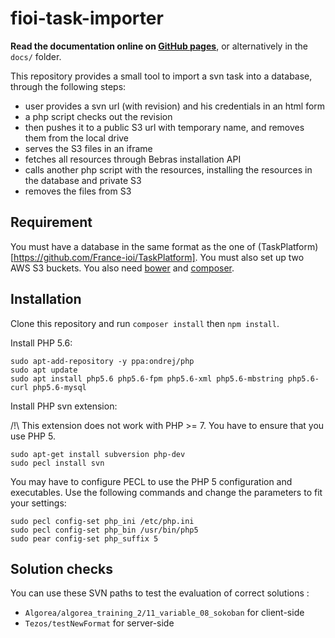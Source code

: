 # fioi-task-importer

**Read the documentation online on [GitHub pages](http://france-ioi.github.io/fioi-task-importer)**, or alternatively in the `docs/` folder.

This repository provides a small tool to import a svn task into a database, through the following steps:

- user provides a svn url (with revision) and his credentials in an html form
- a php script checks out the revision
- then pushes it to a public S3 url with temporary name, and removes them from the local drive
- serves the S3 files in an iframe
- fetches all resources through Bebras installation API
- calls another php script with the resources, installing the resources in the database and private S3
- removes the files from S3

## Requirement

You must have a database in the same format as the one of (TaskPlatform)[https://github.com/France-ioi/TaskPlatform]. You must also set up two AWS S3 buckets. You also need [bower](http://bower.io/) and [composer](https://getcomposer.org/).

## Installation

Clone this repository and run `composer install` then `npm install`.


Install PHP 5.6:

```
sudo apt-add-repository -y ppa:ondrej/php
sudo apt update
sudo apt install php5.6 php5.6-fpm php5.6-xml php5.6-mbstring php5.6-curl php5.6-mysql

```

Install PHP svn extension:

/!\ This extension does not work with PHP >= 7. You have
to ensure that you use PHP 5.

```
sudo apt-get install subversion php-dev
sudo pecl install svn
```

You may have to configure PECL to use the PHP 5 configuration and executables.
Use the following commands and change the parameters to fit your settings:

```
sudo pecl config-set php_ini /etc/php.ini
sudo pecl config-set php_bin /usr/bin/php5
sudo pear config-set php_suffix 5
```

## Solution checks

You can use these SVN paths to test the evaluation of correct solutions :
- `Algorea/algorea_training_2/11_variable_08_sokoban` for client-side
- `Tezos/testNewFormat` for server-side